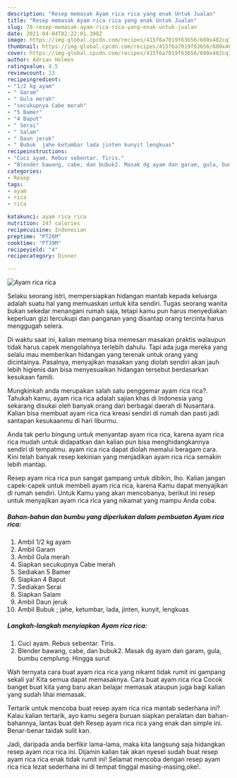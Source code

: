 ```yaml
---
description: "Resep memasak Ayam rica rica yang enak Untuk Jualan"
title: "Resep memasak Ayam rica rica yang enak Untuk Jualan"
slug: 78-resep-memasak-ayam-rica-rica-yang-enak-untuk-jualan
date: 2021-04-04T02:22:01.398Z
image: https://img-global.cpcdn.com/recipes/415f6a7019f63656/680x482cq70/ayam-rica-rica-foto-resep-utama.jpg
thumbnail: https://img-global.cpcdn.com/recipes/415f6a7019f63656/680x482cq70/ayam-rica-rica-foto-resep-utama.jpg
cover: https://img-global.cpcdn.com/recipes/415f6a7019f63656/680x482cq70/ayam-rica-rica-foto-resep-utama.jpg
author: Adrian Holmes
ratingvalue: 4.5
reviewcount: 13
recipeingredient:
- "1/2 kg ayam"
- " Garam"
- " Gula merah"
- "secukupnya Cabe merah"
- "5 Bamer"
- "4 Baput"
- " Serai"
- " Salam"
- " Daun jeruk"
- " Bubuk  jahe ketumbar lada jinten kunyit lengkuas"
recipeinstructions:
- "Cuci ayam. Rebus sebentar. Tiris."
- "Blender bawang, cabe, dan bubuk2. Masak dg ayam dan garam, gula, bumbu cemplung. Hingga surut"
categories:
- Resep
tags:
- ayam
- rica
- rica

katakunci: ayam rica rica 
nutrition: 247 calories
recipecuisine: Indonesian
preptime: "PT26M"
cooktime: "PT39M"
recipeyield: "4"
recipecategory: Dinner

---
```



![Ayam rica rica](https://img-global.cpcdn.com/recipes/415f6a7019f63656/680x482cq70/ayam-rica-rica-foto-resep-utama.jpg)

Selaku seorang istri, mempersiapkan hidangan mantab kepada keluarga adalah suatu hal yang memuaskan untuk kita sendiri. Tugas seorang  wanita bukan sekedar menangani rumah saja, tetapi kamu pun harus menyediakan keperluan gizi tercukupi dan panganan yang disantap orang tercinta harus menggugah selera.

Di waktu  saat ini, kalian memang bisa memesan masakan praktis walaupun tidak harus capek mengolahnya terlebih dahulu. Tapi ada juga mereka yang selalu mau memberikan hidangan yang terenak untuk orang yang dicintainya. Pasalnya, menyajikan masakan yang diolah sendiri akan jauh lebih higienis dan bisa menyesuaikan hidangan tersebut berdasarkan kesukaan famili. 



Mungkinkah anda merupakan salah satu penggemar ayam rica rica?. Tahukah kamu, ayam rica rica adalah sajian khas di Indonesia yang sekarang disukai oleh banyak orang dari berbagai daerah di Nusantara. Kalian bisa membuat ayam rica rica kreasi sendiri di rumah dan pasti jadi santapan kesukaanmu di hari liburmu.

Anda tak perlu bingung untuk menyantap ayam rica rica, karena ayam rica rica mudah untuk didapatkan dan kalian pun bisa menghidangkannya sendiri di tempatmu. ayam rica rica dapat diolah memalui beragam cara. Kini telah banyak resep kekinian yang menjadikan ayam rica rica semakin lebih mantap.

Resep ayam rica rica pun sangat gampang untuk dibikin, lho. Kalian jangan capek-capek untuk membeli ayam rica rica, karena Kamu dapat menyajikan di rumah sendiri. Untuk Kamu yang akan mencobanya, berikut ini resep untuk menyajikan ayam rica rica yang nikamat yang mampu Anda coba.

<!--inarticleads1-->

##### Bahan-bahan dan bumbu yang diperlukan dalam pembuatan Ayam rica rica:

1. Ambil 1/2 kg ayam
1. Ambil  Garam
1. Ambil  Gula merah
1. Siapkan secukupnya Cabe merah
1. Sediakan 5 Bamer
1. Siapkan 4 Baput
1. Sediakan  Serai
1. Siapkan  Salam
1. Ambil  Daun jeruk
1. Ambil  Bubuk ; jahe, ketumbar, lada, jinten, kunyit, lengkuas




<!--inarticleads2-->

##### Langkah-langkah menyiapkan Ayam rica rica:

1. Cuci ayam. Rebus sebentar. Tiris.
1. Blender bawang, cabe, dan bubuk2. Masak dg ayam dan garam, gula, bumbu cemplung. Hingga surut




Wah ternyata cara buat ayam rica rica yang nikamt tidak rumit ini gampang sekali ya! Kita semua dapat memasaknya. Cara buat ayam rica rica Cocok banget buat kita yang baru akan belajar memasak ataupun juga bagi kalian yang sudah lihai memasak.

Tertarik untuk mencoba buat resep ayam rica rica mantab sederhana ini? Kalau kalian tertarik, ayo kamu segera buruan siapkan peralatan dan bahan-bahannya, lantas buat deh Resep ayam rica rica yang enak dan simple ini. Benar-benar taidak sulit kan. 

Jadi, daripada anda berfikir lama-lama, maka kita langsung saja hidangkan resep ayam rica rica ini. Dijamin kalian tak akan nyesel sudah buat resep ayam rica rica enak tidak rumit ini! Selamat mencoba dengan resep ayam rica rica lezat sederhana ini di tempat tinggal masing-masing,oke!.

